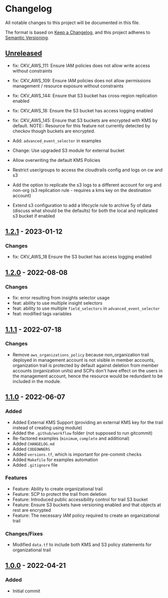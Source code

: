 # Changelog
All notable changes to this project will be documented in this file.

The format is based on [Keep a Changelog](https://keepachangelog.com/en/1.0.0/),
and this project adheres to [Semantic Versioning](https://semver.org/spec/v2.0.0.html).

## [Unreleased]
- fix: CKV_AWS_111: Ensure IAM policies does not allow write access without constraints
- fix: CKV_AWS_109: Ensure IAM policies does not allow permissions management / resource exposure without constraints
- fix: CKV_AWS_144: Ensure that S3 bucket has cross-region replication enabled
- fix: CKV_AWS_18: Ensure the S3 bucket has access logging enabled
- fix: CKV_AWS_145: Ensure that S3 buckets are encrypted with KMS by default. NOTE:: Resource for this feature not currently detected by checkov though buckets are encrypted.

- Add: `advanced_event_selector` in examples
- Change: Use upgraded S3 module for external bucket
- Allow overwriting the default KMS Policies
- Restrict user/groups to access the cloudtrails config and logs on cw and s3
- Add the option to replicate the s3 logs to a different account for org and non-org (s3 replication rule - requires a kms key on the destination account)
- Extend s3 configuration to add a lifecycle rule to archive 5y of data (discuss what should be the defaults) for both the local and replicated s3 bucket if enabled


## [1.2.1] - 2023-01-12
### Changes
- fix: CKV_AWS_18 Ensure the S3 bucket has access logging enabled

## [1.2.0] - 2022-08-08
### Changes
- fix: error resulting from insights selector usage
- feat: ability to use multiple insight selectors
- feat: ability to use multiple `field_selectors` in `advanced_event_selector`
- feat: modified tags variables

## [1.1.1] - 2022-07-18
### Changes
- Remove `aws_organizations_policy` because non_organization trail deployed in management account is not visible in member accounts, organization trail is protected by default against deletion from member accounts (organization units) and SCPs don't have effect on the users in the management account, hence the resource would be redundant to be included in the module.

## [1.1.0] - 2022-06-07
### Added
- Added External KMS Support (providing an external KMS key for the trail instead of creating using module)
- Added the `.github/workflow` folder (not supposed to run gitcommit)
- Re-factored examples (`minimum`, `complete` and additional)
- Added `CHANGELOG.md`
- Added `CODEOWNERS`
- Added `versions.tf`, which is important for pre-commit checks
- Added `Makefile` for examples automation
- Added `.gitignore` file

### Features
- Feature: Ability to create organizational trail
- Feature: SCP to protect the trail from deletion
- Feature: Introduced public accessibility control for trail S3 bucket
- Feature: Ensure S3 buckets have versioning enabled and that objects at rest are encrypted
- Feature: The necessary IAM policy required to create an organizational trail

### Changes/Fixes
- Modified `data.tf` to include both KMS and S3 policy statements for organizational trail

## [1.0.0] - 2022-04-21

### Added
- Initial commit

[Unreleased]: https://github.com/boldlink/terraform-aws-cloudtrail/compare/1.2.0...HEAD

[1.2.1]: https://github.com/boldlink/terraform-aws-cloudtrail/releases/tag/1.2.1
[1.2.0]: https://github.com/boldlink/terraform-aws-cloudtrail/releases/tag/1.2.0
[1.1.1]: https://github.com/boldlink/terraform-aws-cloudtrail/releases/tag/1.1.1
[1.1.0]: https://github.com/boldlink/terraform-aws-cloudtrail/releases/tag/1.1.0
[1.0.0]: https://github.com/boldlink/terraform-aws-cloudtrail/releases/tag/1.0.0
